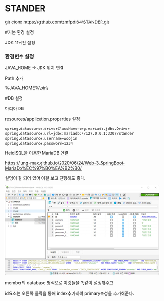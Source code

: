# STANDER

git clone https://github.com/zmfpdl64/STANDER.git

#기본 환경 설정

JDK 11버전 설정

<h3>환경변수 설정</h3>

JAVA_HOME -> JDK 위치 연결

Path 추가

%JAVA_HOME%\bin\

#DB 설정

마리아 DB

resources/application.properties 설정

    spring.datasource.driverClassName=org.mariadb.jdbc.Driver
    spring.datasource.url=jdbc:mariadb://127.0.0.1:3307/stander
    spring.datasource.username=woojin
    spring.datasource.password=1234

HeidiSQL을 이용한 MariaDB 연결

https://jung-max.github.io/2020/06/24/Web-3_SpringBoot-MariaDb%EC%97%B0%EA%B2%B0/

설명이 잘 되어 있어 이걸 보고 진행해도 좋다.

<img src="img/database.jpg">

member의 database 형식으로 이것들을 똑같이 설정해주고 

id요소는 오른쪽 클릭을 통해 index추가하여 primary속성을 추가해준다.